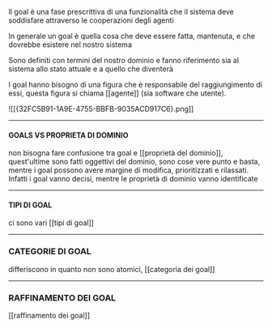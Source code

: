Il goal è una fase prescrittiva di una funzionalità che il sistema deve soddisfare attraverso le cooperazioni degli agenti

In generale un goal è quella cosa che deve essere fatta, mantenuta, e che dovrebbe esistere nel nostro sistema

Sono definiti con termini del nostro dominio e fanno riferimento sia al sistema allo stato attuale e a quello che diventerà

I goal hanno bisogno di una figura che è responsabile del raggiungimento di essi, questa figura si chiama [[agente]] (sia software che utente).

![[{32FC5B91-1A9E-4755-BBFB-9035ACD917C6}.png]]


---
#### GOALS VS PROPRIETA DI DOMINIO

non bisogna fare confusione tra goal e [[proprietà del dominio]], quest'ultime sono fatti oggettivi del dominio, sono cose vere punto e basta, mentre i goal possono avere margine di modifica, prioritizzati e rilassati. Infatti i goal vanno decisi, mentre le proprietà di dominio vanno identificate

---
#### TIPI DI GOAL

ci sono vari [[tipi di goal]]


---
### CATEGORIE DI GOAL

differiscono in quanto non sono atomici, [[categoria dei goal]]


---
### RAFFINAMENTO DEI GOAL

[[raffinamento dei goal]]
